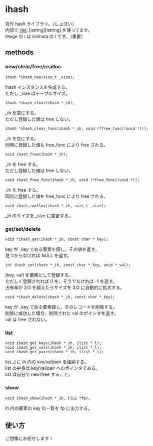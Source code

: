 # ihash

自作 hash ライブラリ。（しょぼい）   
内部で [ilist][ilist], [istring][istring] を使ってます。  
iHoge の i は ishihata の i です。（重要）   

[ilist]: https://github.com/masakazu-ishihata/ilist "ilist"
[iutil]: https://github.com/masakazu-ishihata/istring "istring"

## methods
### new/clear/free/realloc

    ihash *ihash_new(size_t _size);

ihash インスタンスを生成する。  
ただし _size はテーブルサイズ。

    ihash *ihash_clear(ihash *_ih);

_ih を空にする。  
ただし登録した値は free しない。

    ihash *ihash_clear_func(ihash *_ih, void (*free_func)(void *)));

_ih を空にする。  
同時に登録した値も free_func により free される。

    void ihash_free(ihash *_ih);

_ih を free する。   
ただし登録した値は free しない。

    void ihash_free_func(ihash *_ih, void (*free_func)(void *));

_ih を free する。   
同時に登録した値も free_func により free される。

    void ihash_realloc(ihash *_ih, size_t _size);

_ih のサイズを _size に変更する。  


### get/set/delete

    void *ihash_get(ihash *_ih, const char *_key);

key が _key である要素を探し、その値を返す。    
見つからなければ NULL を返す。

    int ihash_set(ihash *_ih, const char *_key, void *_val);

[key, val] を要素として登録する。  
ただしく登録されれば 0 を、そうでなければ -1 を返す。  
占有率が 2/3 を越えたらサイズを 3/2 に自動的に拡大する。  

    void *ihash_delete(ihash *_ih, const char *_key);

key が _key である要素探し、そのレコードを削除する。  
削除に成功した場合、削除された val のポインタを返す。  
val は free されない。


### list

    void ihash_get_keys(ihash *_ih, ilist *_l);
    void ihash_get_vals(ihash *_ih, ilist *_l);
    void ihash_get_pairs(ihash *_ih, ilist *_l);

list _l に ih 内の key/val/pair を格納する。  
list の中身は key/val/pair へのポインタである。  
list は自分で new/free すること。

### show

    void ihash_show(ihash *_ih, FILE *fp);

ih 内の要素の key の一覧を fp に出力する。

## 使い方

ご想像にお任せします！
